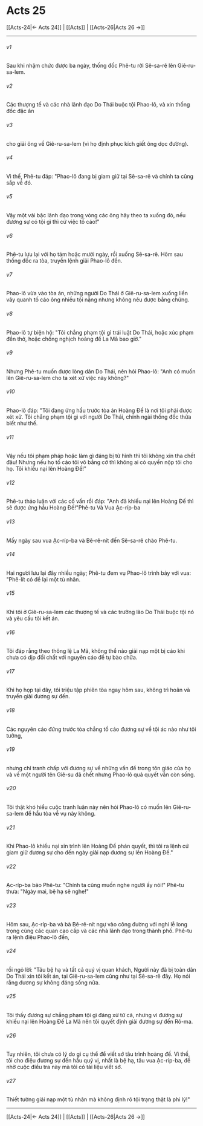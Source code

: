 # Acts 25

[[Acts-24|← Acts 24]] | [[Acts]] | [[Acts-26|Acts 26 →]]
***



###### v1 
Sau khi nhậm chức được ba ngày, thống đốc Phê-tu rời Sê-sa-rê lên Giê-ru-sa-lem. 

###### v2 
Các thượng tế và các nhà lãnh đạo Do Thái buộc tội Phao-lô, và xin thống đốc đặc ân 

###### v3 
cho giải ông về Giê-ru-sa-lem (vì họ định phục kích giết ông dọc đường). 

###### v4 
Vì thế, Phê-tu đáp: "Phao-lô đang bị giam giữ tại Sê-sa-rê và chính ta cũng sắp về đó. 

###### v5 
Vậy một vài bậc lãnh đạo trong vòng các ông hãy theo ta xuống đó, nếu đương sự có tội gì thì cứ việc tố cáo!" 

###### v6 
Phê-tu lưu lại với họ tám hoặc mười ngày, rồi xuống Sê-sa-rê. Hôm sau thống đốc ra tòa, truyền lệnh giải Phao-lô đến. 

###### v7 
Phao-lô vừa vào tòa án, những người Do Thái ở Giê-ru-sa-lem xuống liền vây quanh tố cáo ông nhiều tội nặng nhưng không nêu được bằng chứng. 

###### v8 
Phao-lô tự biện hộ: "Tôi chẳng phạm tội gì trái luật Do Thái, hoặc xúc phạm đền thờ, hoặc chống nghịch hoàng đế La Mã bao giờ." 

###### v9 
Nhưng Phê-tu muốn được lòng dân Do Thái, nên hỏi Phao-lô: "Anh có muốn lên Giê-ru-sa-lem cho ta xét xử việc này không?" 

###### v10 
Phao-lô đáp: "Tôi đang ứng hầu trước tòa án Hoàng Đế là nơi tôi phải được xét xử. Tôi chẳng phạm tội gì với người Do Thái, chính ngài thống đốc thừa biết như thế. 

###### v11 
Vậy nếu tôi phạm pháp hoặc làm gì đáng bị tử hình thì tôi không xin tha chết đâu! Nhưng nếu họ tố cáo tôi vô bằng cớ thì không ai có quyền nộp tôi cho họ. Tôi khiếu nại lên Hoàng Đế!" 

###### v12 
Phê-tu thảo luận với các cố vấn rồi đáp: "Anh đã khiếu nại lên Hoàng Đế thì sẽ được ứng hầu Hoàng Đế!"Phê-tu Và Vua Ạc-ríp-ba 

###### v13 
Mấy ngày sau vua Ạc-ríp-ba và Bê-rê-nít đến Sê-sa-rê chào Phê-tu. 

###### v14 
Hai người lưu lại đây nhiều ngày; Phê-tu đem vụ Phao-lô trình bày với vua: "Phê-lít có để lại một tù nhân. 

###### v15 
Khi tôi ở Giê-ru-sa-lem các thượng tế và các trưởng lão Do Thái buộc tội nó và yêu cầu tôi kết án. 

###### v16 
Tôi đáp rằng theo thông lệ La Mã, không thể nào giải nạp một bị cáo khi chưa có dịp đối chất với nguyên cáo để tự bào chữa. 

###### v17 
Khi họ họp tại đây, tôi triệu tập phiên tòa ngay hôm sau, không trì hoãn và truyền giải đương sự đến. 

###### v18 
Các nguyên cáo đứng trước tòa chẳng tố cáo đương sự về tội ác nào như tôi tưởng, 

###### v19 
nhưng chỉ tranh chấp với đương sự về những vấn đề trong tôn giáo của họ và về một người tên Giê-su đã chết nhưng Phao-lô quả quyết vẫn còn sống. 

###### v20 
Tôi thật khó hiểu cuộc tranh luận này nên hỏi Phao-lô có muốn lên Giê-ru-sa-lem để hầu tòa về vụ này không. 

###### v21 
Khi Phao-lô khiếu nại xin trình lên Hoàng Đế phán quyết, thì tôi ra lệnh cứ giam giữ đương sự cho đến ngày giải nạp đương sự lên Hoàng Đế." 

###### v22 
Ạc-ríp-ba bảo Phê-tu: "Chính ta cũng muốn nghe người ấy nói!" Phê-tu thưa: "Ngày mai, bệ hạ sẽ nghe!" 

###### v23 
Hôm sau, Ạc-ríp-ba và bà Bê-rê-nít ngự vào công đường với nghi lễ long trọng cùng các quan cao cấp và các nhà lãnh đạo trong thành phố. Phê-tu ra lệnh điệu Phao-lô đến, 

###### v24 
rồi ngỏ lời: "Tâu bệ hạ và tất cả quý vị quan khách, Người này đã bị toàn dân Do Thái xin tôi kết án, tại Giê-ru-sa-lem cũng như tại Sê-sa-rê đây. Họ nói rằng đương sự không đáng sống nữa. 

###### v25 
Tôi thấy đương sự chẳng phạm tội gì đáng xử tử cả, nhưng vì đương sự khiếu nại lên Hoàng Đế La Mã nên tôi quyết định giải đương sự đến Rô-ma. 

###### v26 
Tuy nhiên, tôi chưa có lý do gì cụ thể để viết sớ tâu trình hoàng đế. Vì thế, tôi cho điệu đương sự đến hầu quý vị, nhất là bệ hạ, tâu vua Ạc-ríp-ba, để nhờ cuộc điều tra này mà tôi có tài liệu viết sớ. 

###### v27 
Thiết tưởng giải nạp một tù nhân mà không định rõ tội trạng thật là phi lý!"

***
[[Acts-24|← Acts 24]] | [[Acts]] | [[Acts-26|Acts 26 →]]
